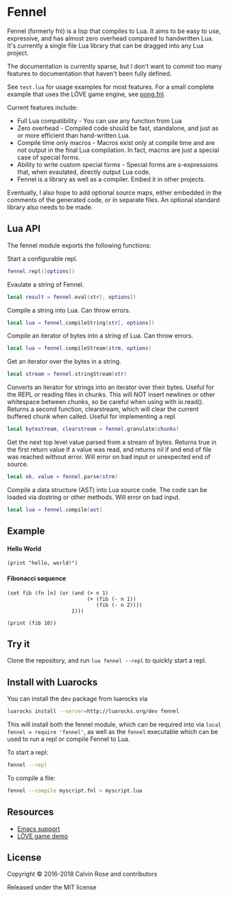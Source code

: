 # Fennel

Fennel (formerly fnl) is a lisp that compiles to Lua. It aims to be easy to use, expressive, and has almost
zero overhead compared to handwritten Lua. It's currently a single file Lua library that can
be dragged into any Lua project.

The documentation is currently sparse, but I don't want to commit too many features to documentation
that haven't been fully defined.

See `test.lua` for usage examples for most features. For a small
complete example that uses the LÖVE game engine, see
[pong.fnl](https://p.hagelb.org/pong.fnl.html).

Current features include:

* Full Lua compatibility - You can use any function from Lua
* Zero overhead - Compiled code should be fast, standalone, and just as or more efficient than hand-written Lua.
* Compile time only macros - Macros exist only at compile time and are not output in the final Lua compilation. In fact,
  macros are just a special case of special forms.
* Ability to write custom special forms - Special forms are s-expressions that, when evaulated, directly output Lua code.
* Fennel is a library as well as a compiler. Embed it in other projects. 

Eventually, I also hope to add optional source maps, either embedded in the comments of the generated code, or in separate files. An optional standard library also needs to be made.

## Lua API

The fennel module exports the following functions:

Start a configurable repl.
```lua
fennel.repl([options])
```

Evaulate a string of Fennel.
```lua
local result = fennel.eval(str[, options])
```

Compile a string into Lua. Can throw errors.
```lua
local lua = fennel.compileString(str[, options])
```

Compile an iterator of bytes into a string of Lua. Can throw errors.
```lua
local lua = fennel.compileStream(strm, options)
```

Get an iterator over the bytes in a string.
```lua
local stream = fennel.stringStream(str)
```
    
Converts an iterator for strings into an iterator over their bytes. Useful
for the REPL or reading files in chunks. This will NOT insert newlines or
other whitespace between chunks, so be careful when using with io.read().
Returns a second function, clearstream, which will clear the current buffered
chunk when called. Useful for implementing a repl.
```lua
local bytestream, clearstream = fennel.granulate(chunks)
```
    
Get the next top level value parsed from a stream of
bytes. Returns true in the first return value if a value was read, and
returns nil if and end of file was reached without error. Will error
on bad input or unexpected end of source.
```lua
local ok, value = fennel.parse(strm)
```

Compile a data structure (AST) into Lua source code. The code can be loaded
via dostring or other methods. Will error on bad input.
```lua
local lua = fennel.compile(ast)
```

## Example

#### Hello World
```
(print "hello, world!")
```

#### Fibonacci sequence
```
(set fib (fn [n] (or (and (> n 1)
                          (+ (fib (- n 1))
                             (fib (- n 2))))
                     1)))

(print (fib 10))
```

## Try it

Clone the repository, and run `lua fennel --repl` to quickly start a repl.

## Install with Luarocks

You can install the dev package from luarocks via
```sh
luarocks install --server=http://luarocks.org/dev fennel
``` 

This will install both the fennel module, which can be required into via `local fennel = require 'fennel'`,
as well as the `fennel` executable which can be used to run a repl or compile Fennel to Lua.

To start a repl:
```sh
fennel --repl
```

To compile a file:
```sh
fennel --compile myscript.fnl > myscript.lua
```

## Resources

* [Emacs support](https://gitlab.com/technomancy/fennel-mode)
* [LÖVE game demo](https://p.hagelb.org/pong.fnl.html)

## License

Copyright © 2016-2018 Calvin Rose and contributors

Released under the MIT license
